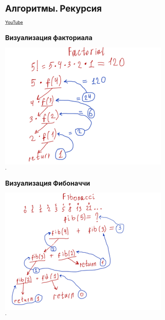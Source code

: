 # Алгоритмы. Рекурсия

[YouTube](https://youtu.be/V5chcssPcSM)

## Визуализация факториала

![screenshot](readme-asset/Factorial.png).

## Визуализация Фибоначчи

![screenshot](readme-asset/Fibonacci.png).
